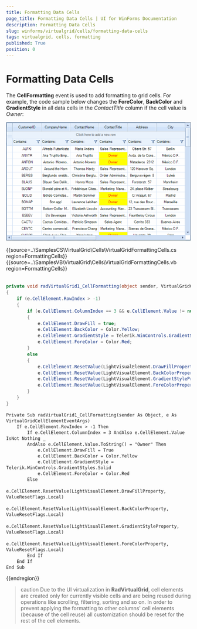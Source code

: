 ```yaml
---
title: Formatting Data Cells
page_title: Formatting Data Cells | UI for WinForms Documentation
description: Formatting Data Cells
slug: winforms/virtualgrid/cells/formatting-data-cells
tags: virtualgrid, cells, formatting
published: True
position: 0
---
```


# Formatting Data Cells

The __CellFormatting__ event is used to add formatting to grid cells. For example, the code sample below changes the __ForeColor__, __BackColor__ and __GradientStyle__ in all data cells in the *ContactTitle* column if the cell value is *Owner*:

![virtualgrid-cells-formatting-data-cells001](images/virtualgrid-cells-formatting-data-cells001.gif)

{{source=..\SamplesCS\VirtualGrid\Cells\VirtualGridFormattingCells.cs region=FormattingCells}} 
{{source=..\SamplesVB\VirtualGrid\Cells\VirtualGridFormattingCells.vb region=FormattingCells}} 

````C#
        
private void radVirtualGrid1_CellFormatting(object sender, VirtualGridCellElementEventArgs e)
{
    if (e.CellElement.RowIndex > -1)
    {
        if (e.CellElement.ColumnIndex == 3 && e.CellElement.Value != null && e.CellElement.Value.ToString() == "Owner")
        {
            e.CellElement.DrawFill = true;
            e.CellElement.BackColor = Color.Yellow;
            e.CellElement.GradientStyle = Telerik.WinControls.GradientStyles.Solid;
            e.CellElement.ForeColor = Color.Red;
        }
        else
        { 
            e.CellElement.ResetValue(LightVisualElement.DrawFillProperty, ValueResetFlags.Local);
            e.CellElement.ResetValue(LightVisualElement.BackColorProperty, ValueResetFlags.Local);
            e.CellElement.ResetValue(LightVisualElement.GradientStyleProperty, ValueResetFlags.Local);
            e.CellElement.ResetValue(LightVisualElement.ForeColorProperty, ValueResetFlags.Local);
        }
    }
}

````
````VB.NET
Private Sub radVirtualGrid1_CellFormatting(sender As Object, e As VirtualGridCellElementEventArgs)
    If e.CellElement.RowIndex > -1 Then
        If e.CellElement.ColumnIndex = 3 AndAlso e.CellElement.Value IsNot Nothing _
        AndAlso e.CellElement.Value.ToString() = "Owner" Then
            e.CellElement.DrawFill = True
            e.CellElement.BackColor = Color.Yellow
            e.CellElement.GradientStyle = Telerik.WinControls.GradientStyles.Solid
            e.CellElement.ForeColor = Color.Red
        Else
            e.CellElement.ResetValue(LightVisualElement.DrawFillProperty, ValueResetFlags.Local)
            e.CellElement.ResetValue(LightVisualElement.BackColorProperty, ValueResetFlags.Local)
            e.CellElement.ResetValue(LightVisualElement.GradientStyleProperty, ValueResetFlags.Local)
            e.CellElement.ResetValue(LightVisualElement.ForeColorProperty, ValueResetFlags.Local)
        End If
    End If
End Sub

````

{{endregion}} 

>caution Due to the UI virtualization in __RadVirtualGrid__, cell elements are created only for currently visible cells and are being reused during operations like scrolling, filtering, sorting and so on. In order to prevent applying the formatting to other columns' cell elements (because of the cell reuse) all customization should be reset for the rest of the cell elements.